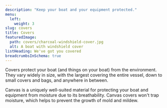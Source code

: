 ```yaml
---
description: "Keep your boat and your equipment protected."
menu:
  left:
    weight: 3
slug: covers
title: Covers
featuredImage:
  path: covers/charcoal-windshield-cover.jpg
  alt: A boat with windshield cover
listHeading: We've got you covered
breadcrumbsInSchema: true
---
```


Covers protect your boat (and things on your boat) from the environment. They
vary widely in size, with the largest covering the entire vessel, down to small
covers and bags, and anywhere in between.

<!--more-->

Canvas is a uniquely well-suited material for protecting your boat and equipment
from moisture due to its breathability. Canvas covers won't trap moisture, which
helps to prevent the growth of mold and mildew.
